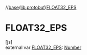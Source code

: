 //[base](../../index.md)/[lib.protobuf](index.md)/[FLOAT32_EPS](-f-l-o-a-t32_-e-p-s.md)

# FLOAT32_EPS

[js]\
external var [FLOAT32_EPS](-f-l-o-a-t32_-e-p-s.md): [Number](https://kotlinlang.org/api/latest/jvm/stdlib/kotlin/-number/index.html)
